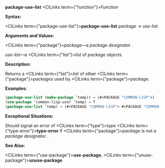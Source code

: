 **package-use-list** <ClLinks  term={"function"}><i>Function</i></ClLinks> 



**Syntax:** 



<ClLinks  term={"package-use-list"}><b>package-use-list</b></ClLinks> *package → use-list* 



**Arguments and Values:** 



<ClLinks  term={"package"}><i>package</i></ClLinks>—a *package designator* . 



*use-list*—a <ClLinks  term={"list"}><i>list</i></ClLinks> of *package objects*. 







 



 



**Description:** 



Returns a <ClLinks  term={"list"}><i>list</i></ClLinks> of other <ClLinks  term={"package"}><i>packages</i></ClLinks> used by <ClLinks  term={"package"}><i>package</i></ClLinks>. 



**Examples:**
```lisp
(package-use-list (make-package ’temp)) → (#<PACKAGE "COMMON-LISP">) 
(use-package ’common-lisp-user ’temp) → T 
(package-use-list ’temp) → (#<PACKAGE "COMMON-LISP"> #<PACKAGE "COMMON-LISP-USER">) 
```
**Exceptional Situations:** 



Should signal an error of <ClLinks  term={"type"}><i>type</i></ClLinks> <ClLinks  term={"type-error"}><b>type-error</b></ClLinks> if <ClLinks  term={"package"}><i>package</i></ClLinks> is not a *package designator* . 



**See Also:** 



<ClLinks  term={"use-package"}><b>use-package</b></ClLinks>, <ClLinks  term={"unuse-package"}><b>unuse-package</b></ClLinks> 



